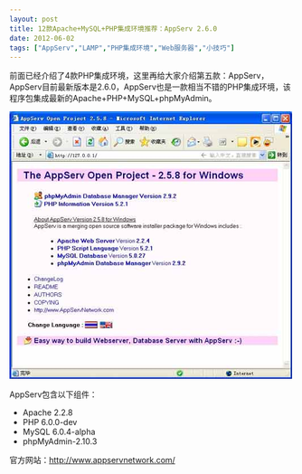 ```yaml
---
layout: post
title: 12款Apache+MySQL+PHP集成环境推荐：AppServ 2.6.0		
date: 2012-06-02
tags: ["AppServ","LAMP","PHP集成环境","Web服务器","小技巧"]
---
```


前面已经介绍了4款PHP集成环境，这里再给大家介绍第五款：AppServ，AppServ目前最新版本是2.6.0，AppServ也是一款相当不错的PHP集成环境，该程序包集成最新的Apache+PHP+MySQL+phpMyAdmin。

<a href="http://www.saqqdy.com/download/12-apache-mysql-php-integration-environment-recommended-appserv/attachment/appserv" rel="attachment wp-att-753"><img class="alignnone size-full wp-image-753" title="appserv" src="appserv.jpg" alt="" width="500" height="473" /></a>

AppServ包含以下组件：

* Apache 2.2.8
* PHP 6.0.0-dev
* MySQL 6.0.4-alpha
* phpMyAdmin-2.10.3

官方网站：http://www.appservnetwork.com/		